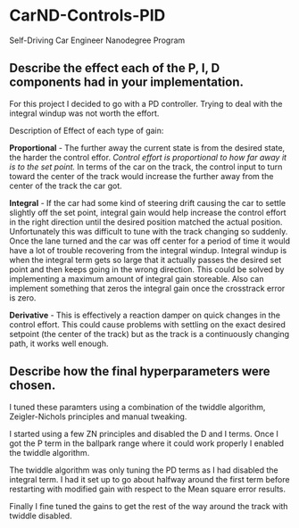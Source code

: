 # CarND-Controls-PID
Self-Driving Car Engineer Nanodegree Program

## Describe the effect each of the P, I, D components had in your implementation.

For this project I decided to go with a PD controller. Trying to deal with the integral windup was not worth the effort.

Description of Effect of each type of gain:

**Proportional** - The further away the current state is from the desired state, the harder the control effor. *Control effort is proportional to how far away it is to the set point.* In terms of the car on the track, the control input to turn toward the center of the track would increase the further away from the center of the track the car got.

**Integral** - If the car had some kind of steering drift causing the car to settle slightly off the set point, integral gain would help increase the control effort in the right direction until the desired position matched the actual position. Unfortunately this was difficult to tune with the track changing so suddenly. Once the lane turned and the car was off center for a period of time it would have a lot of trouble recovering from the integral windup. Integral windup is when the integral term gets so large that it actually passes the desired set point and then keeps going in the wrong direction. This could be solved by implementing a maximum amount of integral gain storeable. Also can implement something that zeros the integral gain once the crosstrack error is zero.

**Derivative** - This is effectively a reaction damper on quick changes in the control effort. This could cause problems with settling on the exact desired setpoint (the center of the track) but as the track is a continuously changing path, it works well enough.



## Describe how the final hyperparameters were chosen.

I tuned these paramters using a combination of the twiddle algorithm, Zeigler-Nichols principles and manual tweaking. 

I started using a few ZN principles and disabled the D and I terms. Once I got the P term in the ballpark range where it could work properly I enabled the twiddle algorithm. 

The twiddle algorithm was only tuning the PD terms as I had disabled the integral term. I had it set up to go about halfway around the first term before restarting with modified gain with respect to the Mean square error results. 

Finally I fine tuned the gains to get the rest of the way around the track with twiddle disabled.














